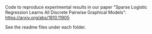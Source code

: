 Code to reproduce experimental results in our paper "Sparse Logistic Regression Learns All Discrete Pairwise
Graphical Models": https://arxiv.org/abs/1810.11905

See the readme files under each folder.
